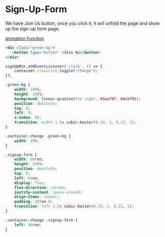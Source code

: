 # Sign-Up-Form

We have Join Us button, once you click it, it will unfold the page and show up the sign-up form page.

[animation funciton](https://www.w3schools.com/cssref/func_cubic-bezier.php#:~:text=A%20Cubic%20Bezier%20curve%20is,time%20and%20the%20final%20state.)




```html
<div class="green-bg">
   <button type="button" >Join Us</button>
</div>
```


```js
signUpBtn.addEventListener('click', () => {
    container.classList.toggle("change");
});
```

```css
.green-bg {
    width: 100%;
    height: 100%;
    background: linear-gradient(to right, #3aaf9f, #4cbf91);
    position: absolute;
    top: 0;
    left: 0;
    z-index: 50;
    transition: width 1.5s cubic-bezier(0.19, 1, 0.22, 1);
}

.container.change .green-bg {
    width: 40%;
}

.signup-form {
    width: 60rem;
    height: 100%;
    position: absolute;
    top: 0;
    left: 0rem;
    display: flex;
    flex-direction: column;
    justify-content: space-around;
    align-items: center;
    padding: 10rem 0;
    transition: left 1.5s cubic-bezier(0.19, 1, 0.22, 1);
}

.container.change .signup-form {
    left: 40rem;
}
```
